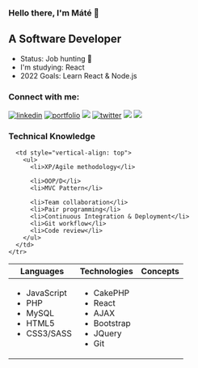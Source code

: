 ### Hello there, I'm Máté 👋

 ## A Software Developer
 
 - Status: Job hunting 👀
 - I'm studying: React
 - 2022 Goals: Learn React & Node.js

 ### Connect with me:
 <div align="left">
 <a href="https://www.linkedin.com/in/matedanyi/">
    <img alt="linkedin" title="My LinkedIn Page" src="https://img.shields.io/badge/LinkedIn-0077B5?style=for-the-badge&logo=linkedin&logoColor=white"></a>
     <a href="https://frank-mckenna.netlify.app/">
    <img alt="portfolio" title="My Portfolio" src="https://img.shields.io/badge/Portfolio-3b5998?style=for-the-badge&logo=google-chrome&logoColor=1F222A"></a>
 <a href="mailto:frankmckenna@rocketmail.com">
  <img src="https://img.shields.io/badge/Email-%23D14836?style=for-the-badge&logo=gmail&logoColor=white"/></a>
  <a href="https://twitter.com/Frank60110202">
    <img alt="twitter" title="My Twitter" src="https://img.shields.io/badge/twitter-0A0A0A?style=for-the-badge&logo=twitter&logoColor=white"></a>
     <a href="https://www.codewars.com/users/frankmckenna2">
    <img src="https://img.shields.io/badge/CodeWars-%23AD2C27?style=for-the-badge&logo=codewars&logoColor=white"/></a>
 <a href="https://github.com/frank-mck/codify/files/8260941/Frank.Mckenna.CV.V5.pdf" target='_blank'>
    <img src="https://img.shields.io/badge/CV-%23AD2C27?style=for-the-badge&logo=CV&logoColor=white"/></a>
 </div>


 ### Technical Knowledge

<table>
  <thead>
    <tr>
      <th>Languages</th>
      <th>Technologies</th>
            <th>Concepts</th>
    </tr>
  </thead>
  <tbody>
    <tr>
      <td style="vertical-align: top">
        <ul>
          <li>JavaScript</li>
         <li>PHP</li>
         <li>MySQL</li>
          <li>HTML5</li>
          <li>CSS3/SASS</li>
        </ul>
      </td>
      <td style="vertical-align: top">
        <ul>
          <li>CakePHP</li>
          <li>React</li>
          <li>AJAX</li>
          <li>Bootstrap</li>
          <li>JQuery</li>
          <li>Git</li>
        </ul>
      </td>
      
      <td style="vertical-align: top">
        <ul>
          <li>XP/Agile methodology</li>
         
          <li>OOP/D</li>
          <li>MVC Pattern</li>

          <li>Team collaboration</li>
          <li>Pair programming</li>
          <li>Continuous Integration & Deployment</li>
          <li>Git workflow</li>
          <li>Code review</li>
        </ul>
      </td>
    </tr>
  </tbody>
</table>


